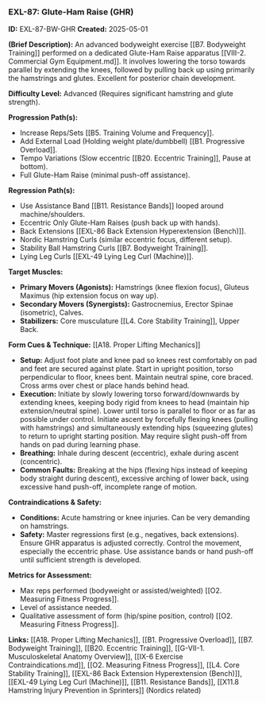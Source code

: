 ### **EXL-87: Glute-Ham Raise (GHR)**

**ID:** EXL-87-BW-GHR **Created:** 2025-05-01

**(Brief Description):** An advanced bodyweight exercise [[B7. Bodyweight Training]] performed on a dedicated Glute-Ham Raise apparatus [[VIII-2. Commercial Gym Equipment.md]]. It involves lowering the torso towards parallel by extending the knees, followed by pulling back up using primarily the hamstrings and glutes. Excellent for posterior chain development.

**Difficulty Level:** Advanced (Requires significant hamstring and glute strength).

**Progression Path(s):**

- Increase Reps/Sets [[B5. Training Volume and Frequency]].
- Add External Load (Holding weight plate/dumbbell) [[B1. Progressive Overload]].
- Tempo Variations (Slow eccentric [[B20. Eccentric Training]], Pause at bottom).
- Full Glute-Ham Raise (minimal push-off assistance).

**Regression Path(s):**

- Use Assistance Band [[B11. Resistance Bands]] looped around machine/shoulders.
- Eccentric Only Glute-Ham Raises (push back up with hands).
- Back Extensions [[EXL-86 Back Extension  Hyperextension (Bench)]].
- Nordic Hamstring Curls (similar eccentric focus, different setup).
- Stability Ball Hamstring Curls [[B7. Bodyweight Training]].
- Lying Leg Curls [[EXL-49 Lying Leg Curl (Machine)]].

**Target Muscles:**

- **Primary Movers (Agonists):** Hamstrings (knee flexion focus), Gluteus Maximus (hip extension focus on way up).
- **Secondary Movers (Synergists):** Gastrocnemius, Erector Spinae (isometric), Calves.
- **Stabilizers:** Core musculature [[L4. Core Stability Training]], Upper Back.

**Form Cues & Technique:** [[A18. Proper Lifting Mechanics]]

- **Setup:** Adjust foot plate and knee pad so knees rest comfortably on pad and feet are secured against plate. Start in upright position, torso perpendicular to floor, knees bent. Maintain neutral spine, core braced. Cross arms over chest or place hands behind head.
- **Execution:** Initiate by slowly lowering torso forward/downwards by extending knees, keeping body rigid from knees to head (maintain hip extension/neutral spine). Lower until torso is parallel to floor or as far as possible under control. Initiate ascent by forcefully flexing knees (pulling with hamstrings) and simultaneously extending hips (squeezing glutes) to return to upright starting position. May require slight push-off from hands on pad during learning phase.
- **Breathing:** Inhale during descent (eccentric), exhale during ascent (concentric).
- **Common Faults:** Breaking at the hips (flexing hips instead of keeping body straight during descent), excessive arching of lower back, using excessive hand push-off, incomplete range of motion.

**Contraindications & Safety:**

- **Conditions:** Acute hamstring or knee injuries. Can be very demanding on hamstrings.
- **Safety:** Master regressions first (e.g., negatives, back extensions). Ensure GHR apparatus is adjusted correctly. Control the movement, especially the eccentric phase. Use assistance bands or hand push-off until sufficient strength is developed.

**Metrics for Assessment:**

- Max reps performed (bodyweight or assisted/weighted) [[O2. Measuring Fitness Progress]].
- Level of assistance needed.
- Qualitative assessment of form (hip/spine position, control) [[O2. Measuring Fitness Progress]].

**Links:** [[A18. Proper Lifting Mechanics]], [[B1. Progressive Overload]], [[B7. Bodyweight Training]], [[B20. Eccentric Training]], [[G-VII-1. Musculoskeletal Anatomy Overview]], [[IX-6 Exercise Contraindications.md]], [[O2. Measuring Fitness Progress]], [[L4. Core Stability Training]], [[EXL-86 Back Extension  Hyperextension (Bench)]], [[EXL-49 Lying Leg Curl (Machine)]], [[B11. Resistance Bands]], [[X11.8 Hamstring Injury Prevention in Sprinters]] (Nordics related)